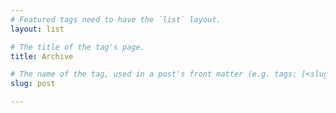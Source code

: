 ```yaml
---
# Featured tags need to have the `list` layout.
layout: list

# The title of the tag's page.
title: Archive

# The name of the tag, used in a post's front matter (e.g. tags: [<slug>]).
slug: post

---
```


